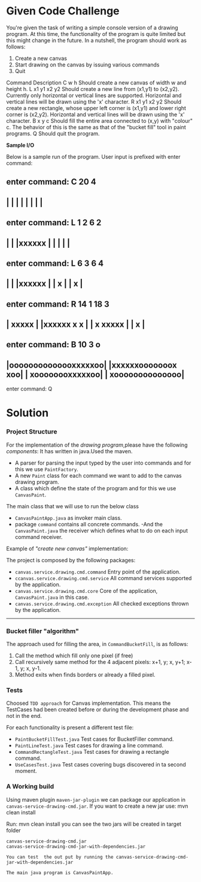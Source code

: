 
# Given Code Challenge
You're given the task of writing a simple console version of a drawing program.
At this time, the functionality of the program is quite limited but this might change in the future.
In a nutshell, the program should work as follows:
1. Create a new canvas
2. Start drawing on the canvas by issuing various commands
3. Quit


Command 		Description
C w h           Should create a new canvas of width w and height h.
L x1 y1 x2 y2   Should create a new line from (x1,y1) to (x2,y2). Currently only
horizontal or vertical lines are supported. Horizontal and vertical lines
will be drawn using the 'x' character.
R x1 y1 x2 y2   Should create a new rectangle, whose upper left corner is (x1,y1) and
lower right corner is (x2,y2). Horizontal and vertical lines will be drawn
using the 'x' character.
B x y c         Should fill the entire area connected to (x,y) with "colour" c. The
behavior of this is the same as that of the "bucket fill" tool in paint
programs.
Q               Should quit the program.

__Sample I/O__

Below is a sample run of the program. User input is prefixed with enter command:

enter command: C 20 4
----------------------
|                    |
|                    |
|                    |
|                    |
----------------------

enter command: L 1 2 6 2
----------------------
|                    |
|xxxxxx              |
|                    |
|                    |
----------------------

enter command: L 6 3 6 4
----------------------
|                    |
|xxxxxx              |
|     x              |
|     x              |
----------------------

enter command: R 14 1 18 3
----------------------
|             xxxxx  |
|xxxxxx       x   x  |
|     x       xxxxx  |
|     x              |
----------------------

enter command: B 10 3 o
----------------------
|oooooooooooooxxxxxoo|
|xxxxxxooooooox   xoo|
|     xoooooooxxxxxoo|
|     xoooooooooooooo|
----------------------

enter command: Q

# Solution

### Project Structure
For the implementation of the _drawing program_,please have the following _components_:
It has written in java.Used the maven.
- A parser for parsing the input typed by the user into commands and for this we use `PaintFactory`.
- A new `Paint` class for each command we want to add to the canvas drawing program.
- A class which define the state of the program and for this we use `CanvasPaint`.

The main class that we will use to run the below class
- `CanvasPaintApp.java` as invoker main class.
- package `command` contains all concrete commands.
-And the `CanvasPaint.java` the receiver which defines what to do on each input command receiver. 

Example of _"create new canvas"_ implementation:


The project is composed by the following packages:
- `canvas.service.drawing.cmd.command`  Entry point of the application.
- `ccanvas.service.drawing.cmd.service` All command services supported by the application.
- `canvas.service.drawing.cmd.core` Core of the application, `CanvasPaint.java` in this case.
- `canvas.service.drawing.cmd.exception` All checked exceptions thrown by the application.

---
###	Bucket filler "algorithm"
The approach used for filling the area, in `CommandBucketFill`, is as follows:
1. Call the method which fill only one pixel (if free)
2. Call recursively same method for the 4 adjacent pixels: x+1, y; x, y+1; x-1, y; x, y-1.
3. Method exits when finds borders or already a filled pixel.

###	Tests

Choosed `TDD approach` for Canvas implementation. This means the TestCases had been created before or during the development phase and not in the end.
 
For each functionality is present a different test file:
- `PaintBucketFillTest.java` Test cases for BucketFiller command.
- `PaintLineTest.java` Test cases for drawing a line command.
- `CommandRectangleTest.java` Test cases for drawing a rectangle command.
- `UseCasesTest.java` Test cases covering bugs discovered in ta second moment.

###	A Working build
Using maven plugin `maven-jar-plugin` we can package our application in `canvas-service-drawing-cmd.jar`.
If you want to create a new jar use:
mvn clean install

Run: mvn clean install you can see the two jars will be created in target folder
```
canvas-service-drawing-cmd.jar
canvas-service-drawing-cmd-jar-with-dependencies.jar

You can test  the out put by running the canvas-service-drawing-cmd-jar-with-dependencies.jar 

The main java program is CanvasPaintApp.